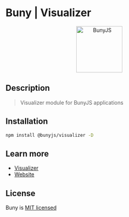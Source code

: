 # Buny | Visualizer

<div align="center">
  <a href="https://bunyjs.com" target="blank">
    <img src="https://bunyjs.com/assets/logo.png" width="124" alt="BunyJS" />
  </a>
</div>

## Description

> Visualizer module for BunyJS applications

## Installation

``` bash
npm install @bunyjs/visualizer -D
```

## Learn more

- [Visualizer](https://bunyjs.com/plugins/visualizer)
- [Website](https://bunyjs.com)

## License

Buny is [MIT licensed](license)